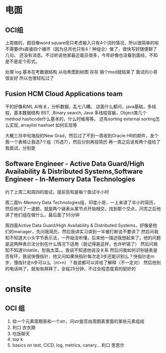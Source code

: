 # 电面

## OCI组
上周做的，题目像word square但只考虑输入只有4个词的情况，所以很简单的啦不需要dfs直接四个循环（因为总共也只有4！种组合）做了，很快写好随便聊了几句。
还没有消息。不过听说他家最近裁员很多，今年好像也没看到面经，不知是不是走个形式。


处理 log 基本在考数据结构 从哈希图到树图 存存 搞个mod就结束了 面试的小哥很友好 所以也很轻松过了


## Fusion HCM Cloud Applications team

干的好像和ML AI有关，分析数据，乱七八糟。
店面什么都问，java基础，多线程，基本数据结构 BST,  ,Binary search, Java 多线程容器，Object类几个method hashcode什么基本的，什么时候用等。
还有sorting external sorting怎么实现, arraylist hashset 如何实现等

大概三月中旬海投的New Grad，然后过了不到一周收到Oracle HR的邮件，发个我一个表格让我选7个组（15选7），然后分别再投简历
再一周之后说有两个组给了我面试，分别是

## Software Engineer - Active Data Guard/High Availability & Distributed Systems,Software Engineer - In-Memory Data Technologies

约了上周二和周四的面试，提前告知是每个面试半小时

周二面In-Memory Data Technologies组，印度小哥，一上来讲了半小时简历，然后他问了一道题，就是两个链表从某节点开始相交，找到那个交点，问完之后他讲了他们组在做什么，最后面了55分钟

周四面Active Data Guard/High Availability & Distributed Systems，好像是他们的manager，先问我简历，然后我讲实习讲到一半被打断说不要讲了
然后问我知不知道大小头字节表示法，一开始没听懂，后来他一描述我想起来了。他的问题是这两种表示法分别在什么情况下适用（我记得是这样，也许听错了）
然后问我知不知道Volatile，恕我太菜。。我说不知道他说没关系
然后问我如何识别链表是否有环，我说快慢指针，他又问如果快指针每次走3步还能识别么？快指针走m步，慢指针走n步可以么（m>n）？我说都可以并给了解释（不一定对）
然后他别的电话响了，就匆匆拜拜了，全程25分钟，不过全程态度真的挺好的


# onsite

## OCI 组
1. 给一个元素周期表和一个str，问str能否由周期表里面的某些元素组成
2. 利口 衣衣期
3. 吃饭聊天
4. top k
5. basics on test, CICD, log, metrics, canary... 利口 思思尔
